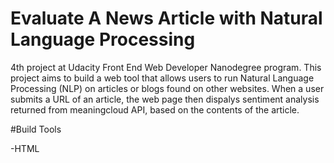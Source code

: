 # Evaluate A News Article with Natural Language Processing

4th project at Udacity Front End Web Developer Nanodegree program.
This project aims to build a web tool that allows users to run Natural Language Processing (NLP) on articles or blogs found on other websites. When a user submits a URL of an article, the web page then dispalys sentiment analysis returned from meaningcloud API, based on the contents of the article.

#Build Tools

-HTML
